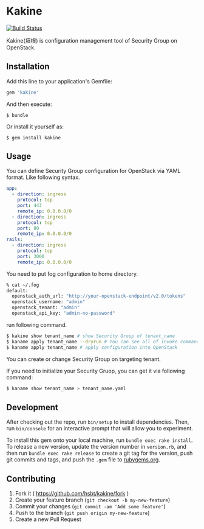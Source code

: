 # Kakine

[![Build Status](https://secure.travis-ci.org/hsbt/kaname.png)](https://travis-ci.org/hsbt/kaname)

Kakine(垣根) is configuration management tool of Security Group on OpenStack.

## Installation

Add this line to your application's Gemfile:

```ruby
gem 'kakine'
```

And then execute:

    $ bundle

Or install it yourself as:

    $ gem install kakine

## Usage

You can define Security Group configuration for OpenStack via YAML format. Like following syntax.

```yaml
app:
  - direction: ingress
    protocol: tcp
    port: 443
    remote_ip: 0.0.0.0/0
  - direction: ingress
    protocol: tcp
    port: 80
    remote_ip: 0.0.0.0/0
rails:
  - direction: ingress
    protocol: tcp
    port: 3000
    remote_ip: 0.0.0.0/0
```

You need to put fog configuration to home directory.

```sh
% cat ~/.fog
default:
  openstack_auth_url: "http://your-openstack-endpoint/v2.0/tokens"
  openstack_username: "admin"
  openstack_tenant: "admin"
  openstack_api_key: "admin-no-password"
```

run following command.

```sh
$ kakine show tenant_name # show Security Group of tenant_name
$ kaname apply tenant_name --dryrun # You can see all of invoke commands(dryrun)
$ kaname apply tenant_name # apply configuration into OpenStack
```

You can create or change Security Group on targeting tenant.

If you need to initialize your Security Gruop, you can get it via following command:

```sh
$ kaname show tenant_name > tenant_name.yaml
```

## Development

After checking out the repo, run `bin/setup` to install dependencies. Then, run `bin/console` for an interactive prompt that will allow you to experiment.

To install this gem onto your local machine, run `bundle exec rake install`. To release a new version, update the version number in `version.rb`, and then run `bundle exec rake release` to create a git tag for the version, push git commits and tags, and push the `.gem` file to [rubygems.org](https://rubygems.org).

## Contributing

1. Fork it ( https://github.com/hsbt/kakine/fork )
2. Create your feature branch (`git checkout -b my-new-feature`)
3. Commit your changes (`git commit -am 'Add some feature'`)
4. Push to the branch (`git push origin my-new-feature`)
5. Create a new Pull Request

